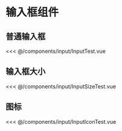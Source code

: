 # 输入框组件

## 普通输入框
<Xi name="InputTest">
<<< @/components/input/InputTest.vue
</Xi>

## 输入框大小
<Xi name="InputSizeTest">
<<< @/components/input/InputSizeTest.vue
</Xi>

## 图标
<Xi name="InputIconTest">
<<< @/components/input/InputIconTest.vue
</Xi>


